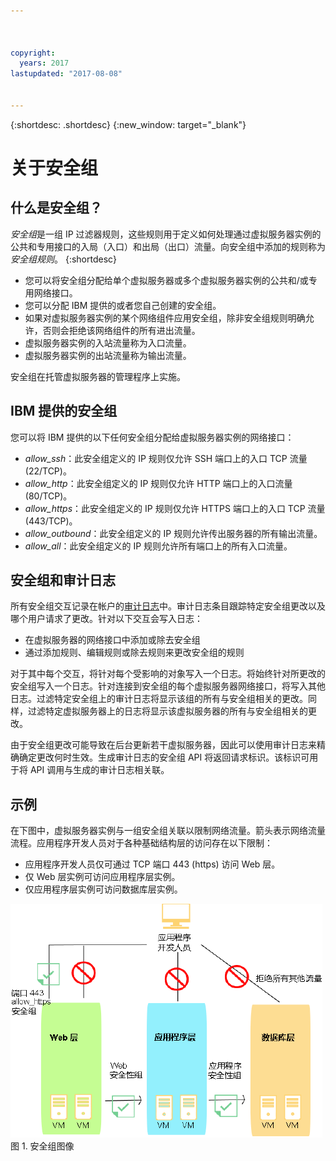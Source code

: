 ```yaml
---



copyright:
  years: 2017
lastupdated: "2017-08-08"


---
```


{:shortdesc: .shortdesc}
{:new_window: target="_blank"}

# 关于安全组

## 什么是安全组？
*安全组*是一组 IP 过滤器规则，这些规则用于定义如何处理通过虚拟服务器实例的公共和专用接口的入局（入口）和出局（出口）流量。向安全组中添加的规则称为*安全组规则*。
{:shortdesc}

* 您可以将安全组分配给单个虚拟服务器或多个虚拟服务器实例的公共和/或专用网络接口。
* 您可以分配 IBM 提供的或者您自己创建的安全组。
* 如果对虚拟服务器实例的某个网络组件应用安全组，除非安全组规则明确允许，否则会拒绝该网络组件的所有进出流量。
* 虚拟服务器实例的入站流量称为入口流量。
* 虚拟服务器实例的出站流量称为输出流量。

安全组在托管虚拟服务器的管理程序上实施。

## IBM 提供的安全组
您可以将 IBM 提供的以下任何安全组分配给虚拟服务器实例的网络接口：

* *allow_ssh*：此安全组定义的 IP 规则仅允许 SSH 端口上的入口 TCP 流量 (22/TCP)。
* *allow_http*：此安全组定义的 IP 规则仅允许 HTTP 端口上的入口流量 (80/TCP)。
* *allow_https*：此安全组定义的 IP 规则仅允许 HTTPS 端口上的入口 TCP 流量 (443/TCP)。
* *allow_outbound*：此安全组定义的 IP 规则允许传出服务器的所有输出流量。
* *allow_all*：此安全组定义的 IP 规则允许所有端口上的所有入口流量。

## 安全组和审计日志
所有安全组交互记录在帐户的[审计日志](https://console.bluemix.net/docs/customer-portal/cpmonenv.html#cp_viewacctauditlog)中。审计日志条目跟踪特定安全组更改以及哪个用户请求了更改。针对以下交互会写入日志：
* 在虚拟服务器的网络接口中添加或除去安全组
* 通过添加规则、编辑规则或除去规则来更改安全组的规则

对于其中每个交互，将针对每个受影响的对象写入一个日志。将始终针对所更改的安全组写入一个日志。针对连接到安全组的每个虚拟服务器网络接口，将写入其他日志。过滤特定安全组上的审计日志将显示该组的所有与安全组相关的更改。同样，过滤特定虚拟服务器上的日志将显示该虚拟服务器的所有与安全组相关的更改。

由于安全组更改可能导致在后台更新若干虚拟服务器，因此可以使用审计日志来精确确定更改何时生效。生成审计日志的安全组 API 将返回请求标识。该标识可用于将 API 调用与生成的审计日志相关联。

## 示例
在下图中，虚拟服务器实例与一组安全组关联以限制网络流量。箭头表示网络流量流程。应用程序开发人员对于各种基础结构层的访问存在以下限制：

* 应用程序开发人员仅可通过 TCP 端口 443 (https) 访问 Web 层。
* 仅 Web 层实例可访问应用程序层实例。
* 仅应用程序层实例可访问数据库层实例。 

![安全组图像](images/SecurityGroups.png "图像显示启用了一组安全组的网络流量的流程") 图 1. 安全组图像


